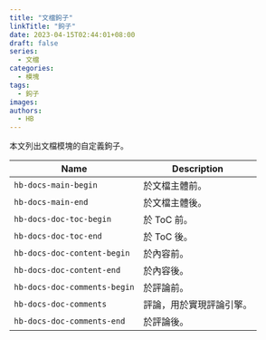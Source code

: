 ```yaml
---
title: "文檔鉤子"
linkTitle: "鉤子"
date: 2023-04-15T02:44:01+08:00
draft: false
series:
  - 文檔
categories:
  - 模塊
tags:
  - 鉤子
images:
authors:
  - HB
---
```


本文列出文檔模塊的自定義鉤子。

<!--more-->

| Name                         | Description              |
| ---------------------------- | ------------------------ |
| `hb-docs-main-begin`         | 於文檔主體前。           |
| `hb-docs-main-end`           | 於文檔主體後。           |
| `hb-docs-doc-toc-begin`      | 於 ToC 前。              |
| `hb-docs-doc-toc-end`        | 於 ToC 後。              |
| `hb-docs-doc-content-begin`  | 於內容前。               |
| `hb-docs-doc-content-end`    | 於內容後。               |
| `hb-docs-doc-comments-begin` | 於評論前。               |
| `hb-docs-doc-comments`       | 評論，用於實現評論引擎。 |
| `hb-docs-doc-comments-end`   | 於評論後。               |
